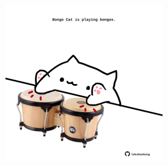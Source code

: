 <!-- built at 09/08/2021, 12:03:11 UTC -->
<p align="center">
  <img width="500" height="500" src="./ReadmeImage.svg">
</p>
